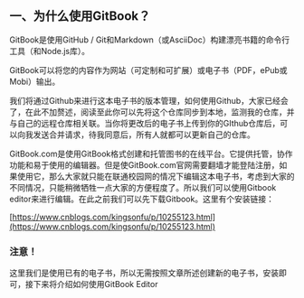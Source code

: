 ## 一、为什么使用GitBook？

GitBook是使用GitHub / Git和Markdown（或AsciiDoc）构建漂亮书籍的命令行工具（和Node.js库）。

GitBook可以将您的内容作为网站（可定制和可扩展）或电子书（PDF，ePub或Mobi）输出。

我们将通过Github来进行这本电子书的版本管理，如何使用Github，大家已经会了，在此不加赘述，阅读至此你可以先将这个仓库同步到本地，监测我的仓库，并与自己的远程仓库相关联。当你将更改后的电子书上传到你的GIthub仓库后，可以向我发送合并请求，待我同意后，所有人就都可以更新自己的仓库。

GitBook.com是使用GitBook格式创建和托管图书的在线平台。它提供托管，协作功能和易于使用的编辑器。但是使GitBook.com官网需要翻墙才能登陆注册，如果使用它，那么大家就只能在联通校园网的情况下编辑这本电子书，考虑到大家的不同情况，只能稍微牺牲一点大家的方便程度了。所以我们可以使用Gitbook editor来进行编辑。在此之前我们可以先下载Gitbook。这里有个安装链接：

[https://www.cnblogs.com/kingsonfu/p/10255123.html](https://www.cnblogs.com/kingsonfu/p/10255123.html)

### 注意！

这里我们是使用已有的电子书，所以无需按照文章所述创建新的电子书，安装即可，接下来将介绍如何使用GitBook Editor

